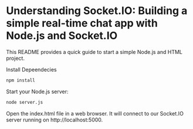 # Understanding Socket.IO: Building a simple real-time chat app with Node.js and Socket.IO

This README provides a quick guide to start a simple Node.js and HTML project.

Install Depeendecies

```bash
npm install
```

Start your Node.js server:

```bash
node server.js
```

Open the index.html file in a web browser. It will connect to our Socket.IO server running on http://localhost:5000.
